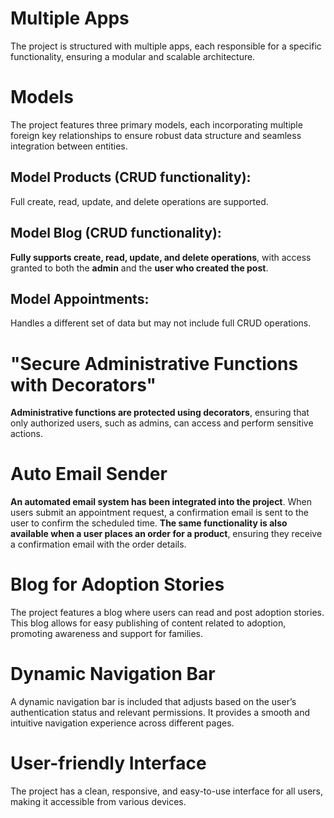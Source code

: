 # Multiple Apps

The project is structured with multiple apps, each responsible for a specific functionality, ensuring a modular and scalable architecture.

# Models

The project features three primary models, each incorporating multiple foreign key relationships to ensure robust data structure and seamless integration between entities.

## Model Products (CRUD functionality):
Full create, read, update, and delete operations are supported.

## Model Blog (CRUD functionality):
**Fully supports create, read, update, and delete operations**, with access granted to both the **admin** and the **user who created the post**.

## Model Appointments:
Handles a different set of data but may not include full CRUD operations.

# "Secure Administrative Functions with Decorators"

**Administrative functions are protected using decorators**, ensuring that only authorized users, such as admins, can access and perform sensitive actions.

# Auto Email Sender

**An automated email system has been integrated into the project**. When users submit an appointment request, a confirmation email is sent to the user to confirm the scheduled time. **The same functionality is also available when a user places an order for a product**, ensuring they receive a confirmation email with the order details.

# Blog for Adoption Stories

The project features a blog where users can read and post adoption stories. This blog allows for easy publishing of content related to adoption, promoting awareness and support for families.

# Dynamic Navigation Bar

A dynamic navigation bar is included that adjusts based on the user’s authentication status and relevant permissions. It provides a smooth and intuitive navigation experience across different pages.

# User-friendly Interface

The project has a clean, responsive, and easy-to-use interface for all users, making it accessible from various devices.
